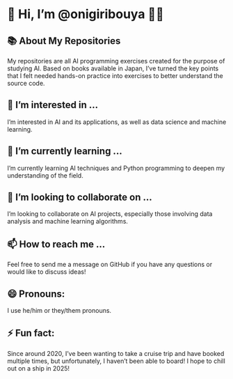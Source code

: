 # 👋 Hi, I’m @onigiribouya 🍙✨

## 📚 About My Repositories
My repositories are all AI programming exercises created for the purpose of studying AI. Based on books available in Japan, I’ve turned the key points that I felt needed hands-on practice into exercises to better understand the source code.

## 👀 I’m interested in ...
I’m interested in AI and its applications, as well as data science and machine learning.

## 🌱 I’m currently learning ...
I’m currently learning AI techniques and Python programming to deepen my understanding of the field.

## 💞️ I’m looking to collaborate on ...
I’m looking to collaborate on AI projects, especially those involving data analysis and machine learning algorithms.

## 📫 How to reach me ...
Feel free to send me a message on GitHub if you have any questions or would like to discuss ideas!

## 😄 Pronouns:
I use he/him or they/them pronouns.

## ⚡ Fun fact:
Since around 2020, I’ve been wanting to take a cruise trip and have booked multiple times, but unfortunately, I haven’t been able to board! I hope to chill out on a ship in 2025!
